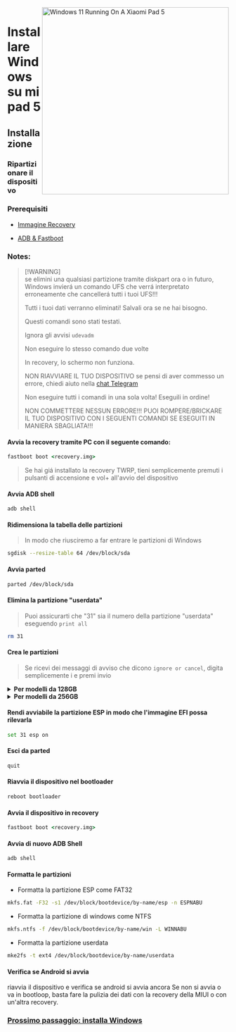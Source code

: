 <img align="right" src="https://raw.githubusercontent.com/erdilS/Port-Windows-11-Xiaomi-Pad-5/main/nabu.png" width="425" alt="Windows 11 Running On A Xiaomi Pad 5">


# Installare Windows su mi pad 5

## Installazione

### Ripartizionare il dispositivo

### Prerequisiti

- [Immagine Recovery](https://github.com/erdilS/Port-Windows-11-Xiaomi-Pad-5/releases/download/1.0/recovery.img)

- [ADB & Fastboot](https://developer.android.com/studio/releases/platform-tools)

### Notes:
> [!WARNING]\
> se elimini una qualsiasi partizione tramite diskpart ora o in futuro, Windows invierá un comando UFS che verrá interpretato erroneamente che cancellerá tutti i tuoi UFS!!!
> 
> Tutti i tuoi dati verranno eliminati! Salvali ora se ne hai bisogno.
> 
> Questi comandi sono stati testati.
> 
> Ignora gli avvisi `udevadm`
> 
> Non eseguire lo stesso comando due volte
> 
> In recovery, lo schermo non funziona.
> 
> NON RIAVVIARE IL TUO DISPOSITIVO se pensi di aver commesso un errore, chiedi aiuto nella [chat Telegram](https://t.me/nabuwoa)
> 
>
> Non eseguire tutti i comandi in una sola volta! Eseguili in ordine!
>
> 
> NON COMMETTERE NESSUN ERRORE!!! PUOI ROMPERE/BRICKARE IL TUO DISPOSITIVO CON I SEGUENTI COMANDI SE ESEGUITI IN MANIERA SBAGLIATA!!!


#### Avvia la recovery tramite PC con il seguente comando:
```cmd
fastboot boot <recovery.img>
```
> Se hai giá installato la recovery TWRP, tieni semplicemente premuti i pulsanti di accensione e vol+ all'avvio del dispositivo

#### Avvia ADB shell
```cmd
adb shell
```

#### Ridimensiona la tabella delle partizioni
> In modo che riusciremo a far entrare le partizioni di Windows
```sh
sgdisk --resize-table 64 /dev/block/sda
```

#### Avvia parted
```sh
parted /dev/block/sda
```

#### Elimina la partizione "userdata"
> Puoi assicurarti che "31" sia il numero della partizione "userdata" eseguendo
>  `print all`
```sh
rm 31
```

#### Crea le partizioni
> Se ricevi dei messaggi di avviso che dicono `ignore or cancel`, digita semplicemente i e premi invio


<details>
<summary><b><strong>Per modelli da 128GB</strong></b></summary>

- Crea la partizione ESP (in cui saranno salvati i file di avvio di Windows e i file EFI)
```sh
mkpart esp fat32 10.9GB 11.4GB
```

- Crea la partizione principale in cui sará installato Windows
```sh
mkpart win ntfs 11.4GB 70.2GB
```

- Crea la partizione "userdata" in cui saranno salvati i dati di android
```sh
mkpart userdata ext4 70.2GB 126GB
```
  </summary>
</details>

<details>
<summary><b><strong>Per modelli da 256GB</strong></b></summary>

- Crea la partizione ESP (in cui saranno salvati i file di avvio di Windows e i file EFI)
```sh
mkpart esp fat32 10.9GB 11.4GB
```

- Crea la partizione principale in cui sará installato Windows
```sh
mkpart win ntfs 11.4GB 120.8GB
```

- Crea la partizione "userdata" in cui saranno salvati i dati di android
```sh
mkpart userdata ext4 120.8GB 254GB
```

  </summary>
</details>


#### Rendi avviabile la partizione ESP in modo che l'immagine EFI possa rilevarla
```sh
set 31 esp on
```

#### Esci da parted
```sh
quit
```
#### Riavvia il dispositivo nel bootloader
```sh
reboot bootloader
```

#### Avvia il dispositivo in recovery
```cmd
fastboot boot <recovery.img>
```

#### Avvia di nuovo ADB Shell 
```cmd
adb shell
```

#### Formatta le partizioni
-  Formatta la partizione ESP come FAT32
```sh
mkfs.fat -F32 -s1 /dev/block/bootdevice/by-name/esp -n ESPNABU
```

-  Formatta la partizione di windows come NTFS
```sh
mkfs.ntfs -f /dev/block/bootdevice/by-name/win -L WINNABU
```

-  Formatta la partizione userdata
```sh
mke2fs -t ext4 /dev/block/bootdevice/by-name/userdata
```


#### Verifica se Android si avvia 
riavvia il dispositivo e verifica se android si avvia ancora
Se non si avvia o va in bootloop, basta fare la pulizia dei dati con la recovery della MIUI o con un'altra recovery.

### [Prossimo passaggio: installa Windows](/guide/Italian/2-installazione-it.md)
